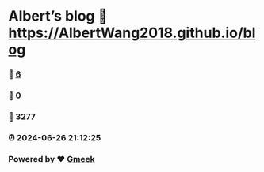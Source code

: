 # Albert’s blog :link: https://AlbertWang2018.github.io/blog 
### :page_facing_up: [6](https://AlbertWang2018.github.io/blog/tag.html) 
### :speech_balloon: 0 
### :hibiscus: 3277 
### :alarm_clock: 2024-06-26 21:12:25 
### Powered by :heart: [Gmeek](https://github.com/Meekdai/Gmeek)
